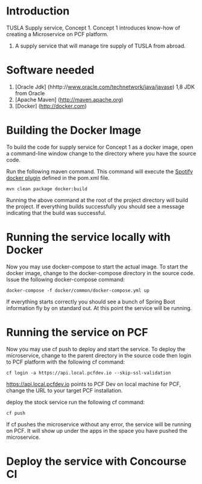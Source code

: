 # Introduction
TUSLA Supply service, Concept 1.  Concept 1 introduces know-how of creating a Microservice on PCF platform.

1.  A supply service that will manage tire supply of TUSLA from abroad.

# Software needed
1. [Oracle Jdk] (hhttp://www.oracle.com/technetwork/java/javase) 1,8 JDK from Oracle
2. [Apache Maven] (http://maven.apache.org)
3. [Docker] (http://docker.com)

# Building the Docker Image
To build the code for supply service for Concept 1 as a docker image, open a command-line window change to the directory where you have the source code.

Run the following maven command.  This command will execute the [Spotify docker plugin](https://github.com/spotify/docker-maven-plugin) defined in the pom.xml file.  
```
mvn clean package docker:build
```
Running the above command at the root of the project directory will build the project. If everything builds successfully you should see a message indicating that the build was successful.

# Running the service locally with Docker
Now you may use docker-compose to start the actual image. To start the docker image, change to the docker-compose directory in the source code. Issue the following docker-compose command:
```
docker-compose -f docker/common/docker-compose.yml up
```
If everything starts correctly you should see a bunch of Spring Boot information fly by on standard out. At this point the service will be running.

# Running the service on PCF
Now you may use cf push to deploy and start the service. To deploy the microservice, change to the parent directory in the source code then login to PCF platform with the following cf command:
```
cf login -a https://api.local.pcfdev.io --skip-ssl-validation
```
https://api.local.pcfdev.io points to PCF Dev on local machine for PCF, change the URL to your target PCF installation.
   
deploy the stock service run the following cf command:
```
cf push
```
If cf pushes the microservice without any error, the service will be running on PCF. It will show up under the apps in the space you have pushed the microservice.

# Deploy the service with Concourse CI
